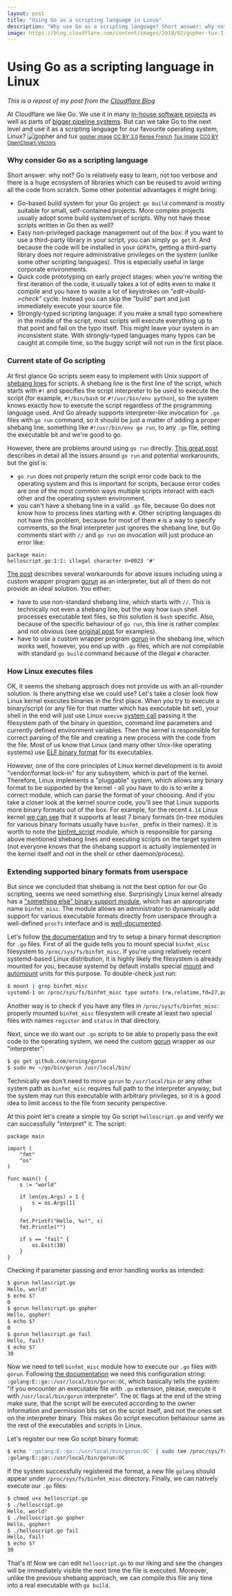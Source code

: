 ```yaml
---
layout: post
title: "Using Go as a scripting language in Linux"
description: "Why use Go as a scripting language? Short answer: why not? Go is relatively easy to learn, not too verbose and there is a huge ecosystem of libraries which can be reused to avoid writing all the code from scratch."
image: https://blog.cloudflare.com/content/images/2018/02/gopher-tux-1.png
---
```


# Using Go as a scripting language in Linux

*This is a repost of my post from the [Cloudflare Blog](https://blog.cloudflare.com/using-go-as-a-scripting-language-in-linux/)*

At Cloudflare we like Go. We use it in many [in-house software projects](https://blog.cloudflare.com/what-weve-been-doing-with-go/) as well as parts of [bigger pipeline systems](https://blog.cloudflare.com/meet-gatebot-a-bot-that-allows-us-to-sleep/). But can we take Go to the next level and use it as a scripting language for our favourite operating system, Linux?
![gopher and tux](https://blog.cloudflare.com/content/images/2018/02/gopher-tux-1.png)
<small>[gopher image](https://golang.org/doc/gopher/gophercolor.png) [CC BY 3.0](https://creativecommons.org/licenses/by/3.0/) [Renee French](http://reneefrench.blogspot.com/)</small>
<small>[Tux image](https://pixabay.com/en/linux-penguin-tux-2025536/) [CC0 BY](https://creativecommons.org/publicdomain/zero/1.0/deed.en) [OpenClipart-Vectors](https://pixabay.com/en/users/OpenClipart-Vectors-30363/)</small>
### Why consider Go as a scripting language
Short answer: why not? Go is relatively easy to learn, not too verbose and there is a huge ecosystem of libraries which can be reused to avoid writing all the code from scratch. Some other potential advantages it might bring:

* Go-based build system for your Go project: `go build` command is mostly suitable for small, self-contained projects. More complex projects usually adopt some build system/set of scripts. Why not have these scripts written in Go then as well?
* Easy non-privileged package management out of the box: if you want to use a third-party library in your script, you can simply `go get` it. And because the code will be installed in your `GOPATH`, getting a third-party library does not require administrative privileges on the system (unlike some other scripting languages). This is especially useful in large corporate environments.
* Quick code prototyping on early project stages: when you're writing the first iteration of the code, it usually takes a lot of edits even to make it compile and you have to waste a lot of keystrokes on *"edit->build->check"* cycle. Instead you can skip the "build" part and just immediately execute your source file.
* Strongly-typed scripting language: if you make a small typo somewhere in the middle of the script, most scripts will execute everything up to that point and fail on the typo itself. This might leave your system in an inconsistent state. With strongly-typed languages many typos can be caught at compile time, so the buggy script will not run in the first place.

### Current state of Go scripting
At first glance Go scripts seem easy to implement with Unix support of [shebang lines][shebang] for scripts. A shebang line is the first line of the script, which starts with `#!` and specifies the script interpreter to be used to execute the script (for example, `#!/bin/bash` or `#!/usr/bin/env python`), so the system knows exactly how to execute the script regardless of the programming language used. And Go already supports interpreter-like invocation for `.go` files with `go run` command, so it should be just a matter of adding a proper shebang line, something like `#!/usr/bin/env go run`, to any `.go` file, setting the executable bit and we're good to go.

However, there are problems around using `go run` directly. [This great post][go-scripts-github] describes in detail all the issues around `go run` and potential workarounds, but the gist is:

* `go run` does not properly return the script error code back to the operating system and this is important for scripts, because error codes are one of the most common ways multiple scripts interact with each other and the operating system environment.
* you can't have a shebang line in a valid `.go` file, because Go does not know how to process lines starting with `#`. Other scripting languages do not have this problem, because for most of them `#` is a way to specify comments, so the final interpreter just ignores the shebang line, but Go comments start with `//` and `go run` on invocation will just produce an error like:

```
package main:
helloscript.go:1:1: illegal character U+0023 '#'
```

[The post][go-scripts-github] describes several workarounds for above issues including using a custom wrapper program  [gorun][gorun] as an interpreter, but all of them do not provide an ideal solution. You either:
* have to use non-standard shebang line, which starts with `//`. This is technically not even a shebang line, but the way how `bash` shell processes executable text files, so this solution is `bash` specific. Also, because of the specific behaviour of `go run`, this line is rather complex and not obvious (see [original post][go-scripts-github] for examples).
* have to use a custom wrapper program [gorun][gorun] in the shebang line, which works well, however, you end up with `.go` files, which are not compilable with standard `go build` command because of the illegal `#` character.

### How Linux executes files
OK, it seems the shebang approach does not provide us with an all-rounder solution. Is there anything else we could use? Let's take a closer look how Linux kernel executes binaries in the first place. When you try to execute a binary/script (or any file for that matter which has executable bit set), your shell in the end will just use Linux `execve` [system call](https://en.wikipedia.org/wiki/System_call) passing it the filesystem path of the binary in question, command line parameters and currently defined environment variables. Then the kernel is responsible for correct parsing of the file and creating a new process with the code from the file. Most of us know that Linux (and many other Unix-like operating systems) use [ELF binary format](https://en.wikipedia.org/wiki/Executable_and_Linkable_Format) for its executables.

However, one of the core principles of Linux kernel development is to avoid "vendor/format lock-in" for any subsystem, which is part of the kernel. Therefore, Linux implements a "pluggable" system, which allows any binary format to be supported by the kernel - all you have to do is to write a correct module, which can parse the format of your choosing. And if you take a closer look at the kernel source code, you'll see that Linux supports more binary formats out of the box. For example, for the recent `4.14` Linux kernel [we can see](https://git.kernel.org/pub/scm/linux/kernel/git/stable/linux-stable.git/tree/fs?h=linux-4.14.y) that it supports at least 7 binary formats (in-tree modules for various binary formats usually have `binfmt_` prefix in their names). It is worth to note the [binfmt_script](https://git.kernel.org/pub/scm/linux/kernel/git/stable/linux-stable.git/tree/fs/binfmt_script.c?h=linux-4.14.y) module, which is responsible for parsing above mentioned shebang lines and  executing scripts on the target system (not everyone knows that the shebang support is actually implemented in the kernel itself and not in the shell or other daemon/process).

### Extending supported binary formats from userspace
But since we concluded that shebang is not the best option for our Go scripting, seems we need something else. Surprisingly Linux kernel already has a ["something else" binary support module](https://git.kernel.org/pub/scm/linux/kernel/git/stable/linux-stable.git/tree/fs/binfmt_misc.c?h=linux-4.14.y), which has an appropriate name `binfmt_misc`. The module allows an administrator to dynamically add support for various executable formats directly from userspace through a well-defined `procfs` interface and is [well-documented][binfmt-iface].

Let's follow [the documentation][binfmt-iface] and try to setup a binary format description for `.go` files. First of all the guide tells you to mount special `binfmt_misc` filesystem to `/proc/sys/fs/binfmt_misc`. If you're using relatively recent systemd-based Linux distribution, it is highly likely the filesystem is already mounted for you, because systemd by default installs special [mount](https://github.com/systemd/systemd/blob/master/units/proc-sys-fs-binfmt_misc.mount) and [automount](https://github.com/systemd/systemd/blob/master/units/proc-sys-fs-binfmt_misc.automount) units for this purpose. To double-check just run:

```sh
$ mount | grep binfmt_misc
systemd-1 on /proc/sys/fs/binfmt_misc type autofs (rw,relatime,fd=27,pgrp=1,timeout=0,minproto=5,maxproto=5,direct)
```

Another way is to check if you have any files in `/proc/sys/fs/binfmt_misc`: properly mounted `binfmt_misc` filesystem will create at least two special files with names `register` and `status` in that directory.

Next, since we do want our `.go` scripts to be able to properly pass the exit code to the operating system, we need the custom [gorun][gorun] wrapper as our "interpreter":

```sh
$ go get github.com/erning/gorun
$ sudo mv ~/go/bin/gorun /usr/local/bin/
```

Technically we don't need to move `gorun` to `/usr/local/bin` or any other system path as `binfmt_misc` requires full path to the interpreter anyway, but the system may run this executable with arbitrary privileges, so it is a good idea to limit access to the file from security perspective.

At this point let's create a simple toy Go script `helloscript.go` and verify we can successfully "interpret" it. The script:
```golang
package main

import (
	"fmt"
	"os"
)

func main() {
	s := "world"

	if len(os.Args) > 1 {
		s = os.Args[1]
	}

	fmt.Printf("Hello, %v!", s)
	fmt.Println("")

	if s == "fail" {
		os.Exit(30)
	}
}
```

Checking if parameter passing and error handling works as intended:
```sh
$ gorun helloscript.go
Hello, world!
$ echo $?
0
$ gorun helloscript.go gopher
Hello, gopher!
$ echo $?
0
$ gorun helloscript.go fail
Hello, fail!
$ echo $?
30
```

Now we need to tell `binfmt_misc` module how to execute our `.go` files with `gorun`. Following [the documentation][binfmt-iface] we need this configuration string: `:golang:E::go::/usr/local/bin/gorun:OC`, which basically tells the system: "if you encounter an executable file with `.go` extension, please, execute it with `/usr/local/bin/gorun` interpreter". The `OC` flags at the end of the string make sure, that the script will be executed according to the owner information and permission bits set on the script itself, and not the ones set on the interpreter binary. This makes Go script execution behaviour same as the rest of the executables and scripts in Linux.

Let's register our new Go script binary format:

```sh
$ echo ':golang:E::go::/usr/local/bin/gorun:OC' | sudo tee /proc/sys/fs/binfmt_misc/register
:golang:E::go::/usr/local/bin/gorun:OC
```

If the system successfully registered the format, a new file `golang` should appear under `/proc/sys/fs/binfmt_misc` directory. Finally, we can natively execute our `.go` files:

```sh
$ chmod u+x helloscript.go
$ ./helloscript.go
Hello, world!
$ ./helloscript.go gopher
Hello, gopher!
$ ./helloscript.go fail
Hello, fail!
$ echo $?
30
```

That's it! Now we can edit `helloscript.go` to our liking and see the changes will be immediately visible the next time the file is executed. Moreover, unlike the previous shebang approach, we can compile this file any time into a real executable with `go build`.

[go-scripts-github]: https://gist.github.com/posener/73ffd326d88483df6b1cb66e8ed1e0bd
[shebang]: https://en.wikipedia.org/wiki/Shebang_(Unix)
[gorun]: https://github.com/erning/gorun
[binfmt-iface]: https://www.kernel.org/doc/html/v4.14/admin-guide/binfmt-misc.html
